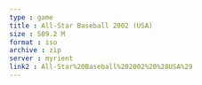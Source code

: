 ```yaml
---
type : game
title : All-Star Baseball 2002 (USA)
size : 509.2 M
format : iso
archive : zip
server : myrient
link2 : All-Star%20Baseball%202002%20%28USA%29
---
```


